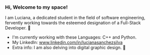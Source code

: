 ### Hi, Welcome to my space!
I am Luciana, a dedicated student in the field of software engineering, fervently working towards the esteemed designation of a Full-Stack Developer. 🚀
- I'm currently working with these Languages: C++ and Python.
- My LinkedIn: www.linkedin.com/in/lucianasanchezsilva
- Extra info: I am also delving into digital graphic design. 🎨
<!--
**luccsss/luccsss** is a ✨ _special_ ✨ repository because its `README.md` (this file) appears on your GitHub profile.

Here are some ideas to get you started:

- 🔭 I’m currently working on ...
- 🌱 I’m currently learning ...
- 👯 I’m looking to collaborate on ...
- 🤔 I’m looking for help with ...
- 💬 Ask me about ...
- 📫 How to reach me: ...
- 😄 Pronouns: ...
- ⚡ Fun fact: ...
-->
